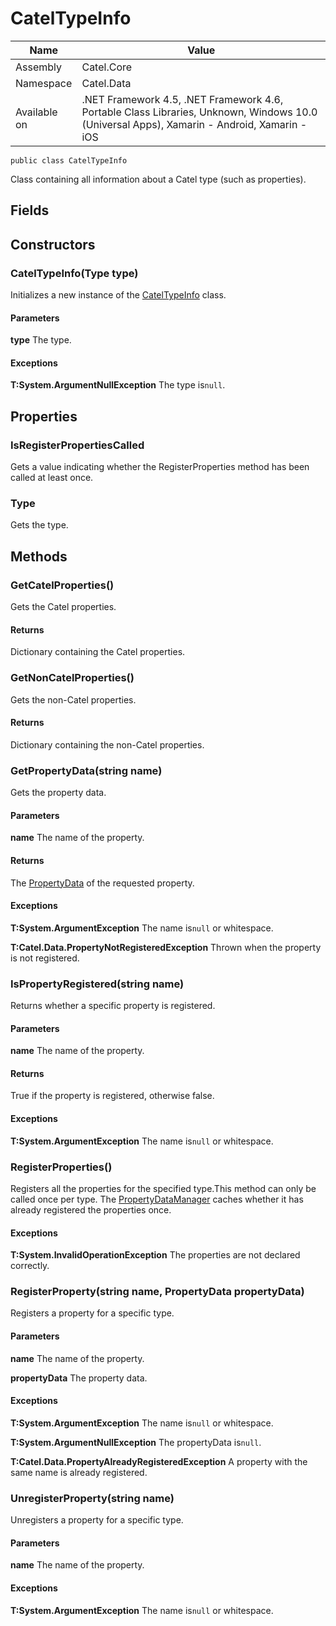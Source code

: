 

# CatelTypeInfo

Name|Value
---|---
Assembly|Catel.Core
Namespace|Catel.Data
Available on|.NET Framework 4.5, .NET Framework 4.6, Portable Class Libraries, Unknown, Windows 10.0 (Universal Apps), Xamarin - Android, Xamarin - iOS

```
public class CatelTypeInfo
```

Class containing all information about a Catel type (such as properties).



## Fields

## Constructors

### CatelTypeInfo(Type type)

Initializes a new instance of the [CatelTypeInfo](#) class.

#### Parameters

**type**
The type.

#### Exceptions

**T:System.ArgumentNullException**
The type is`null`.



## Properties

### IsRegisterPropertiesCalled

Gets a value indicating whether the RegisterProperties method has been called at least once.



### Type

Gets the type.



## Methods

### GetCatelProperties()

Gets the Catel properties.

#### Returns

Dictionary containing the Catel properties.



### GetNonCatelProperties()

Gets the non-Catel properties.

#### Returns

Dictionary containing the non-Catel properties.



### GetPropertyData(string name)

Gets the property data.

#### Parameters

**name**
The name of the property.

#### Returns

The [PropertyData](#) of the requested property.

#### Exceptions

**T:System.ArgumentException**
The name is`null` or whitespace.

**T:Catel.Data.PropertyNotRegisteredException**
Thrown when the property is not registered.



### IsPropertyRegistered(string name)

Returns whether a specific property is registered.

#### Parameters

**name**
The name of the property.

#### Returns

True if the property is registered, otherwise false.

#### Exceptions

**T:System.ArgumentException**
The name is`null` or whitespace.



### RegisterProperties()

Registers all the properties for the specified type.This method can only be called once per type. The [PropertyDataManager](#) caches whether it has already registered the properties once.

#### Exceptions

**T:System.InvalidOperationException**
The properties are not declared correctly.



### RegisterProperty(string name, PropertyData propertyData)

Registers a property for a specific type.

#### Parameters

**name**
The name of the property.

**propertyData**
The property data.

#### Exceptions

**T:System.ArgumentException**
The name is`null` or whitespace.

**T:System.ArgumentNullException**
The propertyData is`null`.

**T:Catel.Data.PropertyAlreadyRegisteredException**
A property with the same name is already registered.



### UnregisterProperty(string name)

Unregisters a property for a specific type.

#### Parameters

**name**
The name of the property.

#### Exceptions

**T:System.ArgumentException**
The name is`null` or whitespace.



